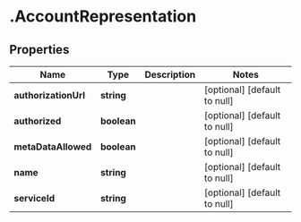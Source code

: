 # .AccountRepresentation

## Properties
Name | Type | Description | Notes
------------ | ------------- | ------------- | -------------
**authorizationUrl** | **string** |  | [optional] [default to null]
**authorized** | **boolean** |  | [optional] [default to null]
**metaDataAllowed** | **boolean** |  | [optional] [default to null]
**name** | **string** |  | [optional] [default to null]
**serviceId** | **string** |  | [optional] [default to null]


